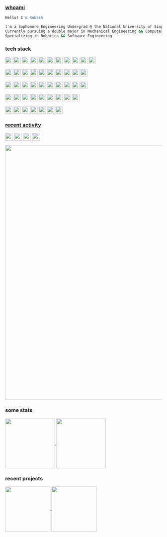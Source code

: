 ### [whoami](https://en.wikipedia.org/wiki/Whoami) <!-- <a href="https://wakatime.com/@7d93b53f-57a1-4e40-bd51-06458b6e8d59"> <img align="right" align="center" src="https://wakatime.com/badge/user/7d93b53f-57a1-4e40-bd51-06458b6e8d59.svg" height="25" /></a> -->
```sh
Hello! I'm Rubesh

I'm a Sophomore Engineering Undergrad @ the National University of Singapore.
Currently pursuing a double major in Mechanical Engineering && Computer Science.
Specializing in Robotics && Software Engineering.
```
### tech stack
<!-- Languages -->
<a href="https://wakatime.com/@7d93b53f-57a1-4e40-bd51-06458b6e8d59"> <img src="https://img.shields.io/badge/Languages-white?style=for-the-badge" height="23" /></a>
<a href="https://github.com/sp4ce-cowboy/tp"> <img src="https://img.shields.io/badge/Java-black?&logo=oracle&logoColor=F80000" height="23" /></a>
<a href="https://wakatime.com/@7d93b53f-57a1-4e40-bd51-06458b6e8d59"> <img  src="https://img.shields.io/badge/Swift-black?logo=swift&logoColor=#F05138" height="23" /></a>
<a href="https://wakatime.com/@7d93b53f-57a1-4e40-bd51-06458b6e8d59"> <img  src="https://img.shields.io/badge/Python 3-black?logo=python&logoColor=yellow" height="23" /></a>
<a href="https://wakatime.com/@7d93b53f-57a1-4e40-bd51-06458b6e8d59"> <img  src="https://img.shields.io/badge/C17-black?logo=C" height="23" /></a>
<a href="https://wakatime.com/@7d93b53f-57a1-4e40-bd51-06458b6e8d59"> <img  src="https://img.shields.io/badge/ObjectiveC-black?logo=cocoapods" height="23" /></a>
<a href="https://wakatime.com/@7d93b53f-57a1-4e40-bd51-06458b6e8d59"> <img  src="https://img.shields.io/badge/Shell-black?logo=GNU bash" height="23" /></a>
<a href="https://wakatime.com/@7d93b53f-57a1-4e40-bd51-06458b6e8d59"> <img  src="https://img.shields.io/badge/R-black?logo=r" height="23" /></a>
<a href="https://wakatime.com/@7d93b53f-57a1-4e40-bd51-06458b6e8d59"> <img  src="https://img.shields.io/badge/HTML-black?logo=html5" height="23" /></a>
<a href="https://wakatime.com/@7d93b53f-57a1-4e40-bd51-06458b6e8d59"> <img  src="https://img.shields.io/badge/CSS-black?logo=css3" height="23" /></a>
<a href="https://wakatime.com/@7d93b53f-57a1-4e40-bd51-06458b6e8d59"> <img  src="https://img.shields.io/badge/JavaScript-black?logo=javascript" height="23" /></a>

<!-- Frameworks and Libraries -->
<a href="https://wakatime.com/@7d93b53f-57a1-4e40-bd51-06458b6e8d59"> <img src="https://img.shields.io/badge/Frameworks-white?style=for-the-badge" height="23" /></a>
<a href="https://wakatime.com/@7d93b53f-57a1-4e40-bd51-06458b6e8d59"> <img src="https://img.shields.io/badge/JavaFX-black?&logo=oracle&logoColor=blue" height="23" /></a>
<a href="https://wakatime.com/@7d93b53f-57a1-4e40-bd51-06458b6e8d59"> <img src="https://img.shields.io/badge/JUnit5-black?&logo=junit5&logoColor=orange" height="23" /></a>
<a href="https://github.com/sp4ce-cowboy/tp/tree/master/src/test/java/unicash/ui"> <img src="https://img.shields.io/badge/TestFX-black?&logo=oracle&logoColor" height="23" /></a>
<a href="https://wakatime.com/@7d93b53f-57a1-4e40-bd51-06458b6e8d59"> <img src="https://img.shields.io/badge/SwiftUI-black?logo=swift&logoColor=blue" height="23" /></a>
<a href="https://wakatime.com/@7d93b53f-57a1-4e40-bd51-06458b6e8d59"> <img src="https://img.shields.io/badge/UIKit-black?logo=uikit" height="23" /></a>
<a href="https://wakatime.com/@7d93b53f-57a1-4e40-bd51-06458b6e8d59"> <img src="https://img.shields.io/badge/React-black?logo=react" height="23" /></a>
<a href="https://wakatime.com/@7d93b53f-57a1-4e40-bd51-06458b6e8d59"> <img src="https://img.shields.io/badge/PyTorch-black?logo=pytorch" height="23" /></a>
<a href="https://wakatime.com/@7d93b53f-57a1-4e40-bd51-06458b6e8d59"> <img src="https://img.shields.io/badge/NumPy-black?logo=numpy&logoColor=013243" height="23" /></a>
<a href="https://wakatime.com/@7d93b53f-57a1-4e40-bd51-06458b6e8d59"> <img src="https://img.shields.io/badge/Pandas-black?logo=pandas&logoColor=150458" height="23" /></a>
<!-- <a href="https://wakatime.com/@7d93b53f-57a1-4e40-bd51-06458b6e8d59"/> <img src="https://img.shields.io/badge/pytest-black?&logo=pytest" height="23" /></a> -->

<!-- Tools -->
<a href="https://wakatime.com/@7d93b53f-57a1-4e40-bd51-06458b6e8d59"> <img src="https://img.shields.io/badge/Tools-white?style=for-the-badge" height="23" /></a>
<a href="https://wakatime.com/@7d93b53f-57a1-4e40-bd51-06458b6e8d59"> <img src="https://img.shields.io/badge/Git-black?logo=git&logoColor=F05032" height="23" /></a>
<a href="https://wakatime.com/@7d93b53f-57a1-4e40-bd51-06458b6e8d59"> <img src="https://img.shields.io/badge/AppleScript-black?logo=apple" height="23" /></a>
<a href="https://github.com/sp4ce-cowboy/tp/tree/master/docs/diagrams"> <img src="https://img.shields.io/badge/PlantUML-black?logo=uml" height="23" /></a>
<a href="https://wakatime.com/@7d93b53f-57a1-4e40-bd51-06458b6e8d59"> <img src="https://img.shields.io/badge/Jupyter-black?logo=jupyter&logoColor=F37626" height="23" /></a>
<a href="https://wakatime.com/@7d93b53f-57a1-4e40-bd51-06458b6e8d59"> <img src="https://img.shields.io/badge/R Studio-black?logo=rstudio&logoColor=75AADB" height="23" /></a>
<a href="https://wakatime.com/@7d93b53f-57a1-4e40-bd51-06458b6e8d59"> <img src="https://img.shields.io/badge/Expo-black?logo=expo" height="23" /></a>
<a href="https://wakatime.com/@7d93b53f-57a1-4e40-bd51-06458b6e8d59"> <img src="https://img.shields.io/badge/Codecov-black?logo=codecov" height="23" /></a>
<a href="https://wakatime.com/@7d93b53f-57a1-4e40-bd51-06458b6e8d59"> <img src="https://img.shields.io/badge/Gradle-black?logo=gradle&logoColor=02303A" height="23" /></a>
<a href="https://sp4ce-cowboy.github.io/discrete-event-simulator/"> <img src="https://img.shields.io/badge/Javadoc-black?logo=openJDK" height="23" /></a>


<!-- Utilities -->
<a href="https://wakatime.com/@7d93b53f-57a1-4e40-bd51-06458b6e8d59"> <img src="https://img.shields.io/badge/Utilities-white?style=for-the-badge" height="23" /></a>
<a href="https://wakatime.com/@7d93b53f-57a1-4e40-bd51-06458b6e8d59"> <img src="https://img.shields.io/badge/Vim-black?logo=vim&logoColor=019733" height="23" /></a>
<a href="https://wakatime.com/@7d93b53f-57a1-4e40-bd51-06458b6e8d59"> <img src="https://img.shields.io/badge/IntelliJ-black?logo=intellijidea" height="23" /></a>
<a href="https://wakatime.com/@7d93b53f-57a1-4e40-bd51-06458b6e8d59"> <img src="https://img.shields.io/badge/Xcode-black?logo=xcode" height="23" /></a>
<a href="https://github.com/sp4ce-cowboy/showtime/tree/main"> <img src="https://img.shields.io/badge/Alfred 5-black?logo=alfred&logoColor=5C1F87" height="23" /></a>
<a href="https://routinehub.co"> <img src="https://img.shields.io/badge/Shortcuts-black?logo=apple" height="23" /></a>
<a href="https://wakatime.com/@7d93b53f-57a1-4e40-bd51-06458b6e8d59"> <img src="https://img.shields.io/badge/IFTTT-black?logo=ifttt" height="23" /></a>
<a href="https://medium.com/@engageintellect/building-a-next-js-application-with-notion-as-a-backend-1a3570d8dca6"> <img src="https://img.shields.io/badge/Notion (DB)-black?logo=notion" height="23" /></a>
<a href="https://wakatime.com/@7d93b53f-57a1-4e40-bd51-06458b6e8d59"> <img  src="https://img.shields.io/badge/LaTeX-black?logo=latex&logoColor=008080" height="23" /></a>
<!-- <a href="https://wakatime.com/@7d93b53f-57a1-4e40-bd51-06458b6e8d59"> <img src="https://img.shields.io/badge/Excel (VBA)-black?logo=microsoftexcel&logoColor=217346" height="23" /></a> -->


<!-- Engineering -->
<a href="https://wakatime.com/@7d93b53f-57a1-4e40-bd51-06458b6e8d59"> <img src="https://img.shields.io/badge/Engineering-white?style=for-the-badge" height="23" /></a>
<a href="https://wakatime.com/@7d93b53f-57a1-4e40-bd51-06458b6e8d59"> <img src="https://img.shields.io/badge/SolidWorks-black?logo=dassaultsystemes&logoColor=005386" height="23" /></a>
<a href="https://wakatime.com/@7d93b53f-57a1-4e40-bd51-06458b6e8d59"> <img src="https://img.shields.io/badge/Fusion360-black?logo=autodesk" height="23" /></a>
<a href="https://wakatime.com/@7d93b53f-57a1-4e40-bd51-06458b6e8d59"> <img src="https://img.shields.io/badge/Logisim-black?logo=multisim" height="23" /></a>
<a href="https://wakatime.com/@7d93b53f-57a1-4e40-bd51-06458b6e8d59"> <img src="https://img.shields.io/badge/Arduino (Embedded C++)-black?logo=arduino&logoColor=00878F" height="23" /></a>
<a href="https://wakatime.com/@7d93b53f-57a1-4e40-bd51-06458b6e8d59"/> <img src="https://img.shields.io/badge/MATLAB-black?logo=matrix" height="23" />
<a href="https://wakatime.com/@7d93b53f-57a1-4e40-bd51-06458b6e8d59"/> <img src="https://img.shields.io/badge/ROS2-black?logo=ros&logoColor=22314E" height="23" />
<!-- <a href="https://wakatime.com/@7d93b53f-57a1-4e40-bd51-06458b6e8d59"> <img src="https://img.shields.io/badge/Embedded C++-black?logo=cplusplus" height="23" /></a> <a href="https://wakatime.com/@7d93b53f-57a1-4e40-bd51-06458b6e8d59"> <img src="https://img.shields.io/badge/Raspberry Pi-black?logo=raspberrypi&logoColor=A22846" height="23" /></a>
-->


### recent activity 
<a href="https://wakatime.com/@space_cowboy"> <img align="center"  src="https://wakatime.com/badge/user/7d93b53f-57a1-4e40-bd51-06458b6e8d59.svg" height="25" /></a>
<a href="https://wakatime.com/@space_cowboy"> <img align="center" align="right"  src="https://img.shields.io/badge/dynamic/json?url=https%3A%2F%2Fwakatime.com%2Fapi%2Fv1%2Fleaders%3Fcountry_code%3DSG&query=%24.data%5B%3F(%40.user.display_name%20%3D%3D%20%22Rubesh%22)%5D.running_total.human_readable_total&style=flat&logo=wakatime&label=this%20week%20" height="25" /></a>
<a href="https://wakatime.com/@space_cowboy"> <img align="center" align="right"  src="https://img.shields.io/badge/dynamic/json?url=https%3A%2F%2Fwakatime.com%2Fapi%2Fv1%2Fleaders%3Fcountry_code%3DSG&query=%24.data%5B%3F(%40.user.display_name%20%3D%3D%20%22Rubesh%22)%5D.running_total.human_readable_daily_average&style=flat&logo=wakatime&label=daily%20average" height="25" /></a>
<a href="https://wakatime.com/leaders?country_code=SG"> <img align="center" align="right"  src="https://img.shields.io/badge/dynamic/json?url=https%3A%2F%2Fwakatime.com%2Fapi%2Fv1%2Fleaders%3Fcountry_code%3DSG&query=%24..data%5B%3F(%40.user.display_name%20%3D%3D%20%22Rubesh%22)%5D.rank&logo=wakatime&label=SG%20Rank" height="25" /></a>

<!-- <a href="https://wakatime.com/leaders"> $.data[?(@.user.display_name == "Rubesh")].rank <img align="center" align="right"  src="https://img.shields.io/badge/dynamic/json?url=https%3A%2F%2Fwakatime.com%2Fapi%2Fv1%2Fleaders&query=%24.data%5B%3F(%40.user.display_name%20%3D%3D%20%22Rubesh%22)%5D.rank&style=flat&logo=wakatime&label=rank" height="25" /></a> -->






<img width="820" align="center"  src="https://wakatime.com/share/@space_cowboy/f74b775a-c7f5-4545-804b-5bb18f2dcd58.svg" />


### some stats
<a href="https://github.com/sp4ce-cowboy">
    <img height="160" align="center" src="https://github-readme-stats.vercel.app/api?username=sp4ce-cowboy&rank_icon=percentile&show_icons=true&locale=en&theme=transparent&hide_title=true&hide=stars,contribs&show=reviews,prs_merged,prs_merged_percentage" />
</a> 
<a href="https://wakatime.com/@space_cowboy"> 
  <img height="160" align="center" src="https://github-readme-stats.vercel.app/api/wakatime?username=space_cowboy&layout=compact&theme=transparent&hide_title=true&langs_count=10&hide=other" />
</a>


### recent projects
<a href="https://github.com/sp4ce-cowboy/cruel-maps">
  <img height="145" align="center" src="https://github-readme-stats.vercel.app/api/pin/?username=sp4ce-cowboy&repo=cruel-maps&theme=transparent&description_lines_count=2" />
</a>
<a href="https://github.com/sp4ce-cowboy/artificial-consciousness">
  <img height="145" align="center" src="https://github-readme-stats.vercel.app/api/pin/?username=sp4ce-cowboy&repo=artificial-consciousness&theme=transparent&description_lines_count=2" />
</a>

<!-- <img src="https://tokei.rs/b1/github/sp4ce-cowboy/sp4ce-cowboy"> -->
<!-- <a>
  <img src="https://github-readme-stats.vercel.app/api/top-langs/?username=sp4ce-cowboy&theme=transparent&layout=compact" />
</a> -->


<!-- https://devicon.dev -->
<!-- badges made from https://shields.io/badges -->
